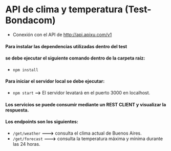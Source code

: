 # API de clima y temperatura (Test-Bondacom)

- Conexión con el API de http://api.apixu.com/v1

#### Para instalar las dependencias utilizadas dentro del test 
#### se debe ejecutar el siguiente comando dentro de la carpeta raíz:

  - `npm install`

#### Para iniciar el servidor local se debe ejecutar:

- `npm start` **-->** El servidor levatará en el puerto 3000 en localhost.

#### Los servicios se puede consumir mediante un REST CLIENT y visualizar la respuesta.

#### Los endpoints son los siguientes:

- `/get/weather`  **--->** consulta el clima actual de Buenos Aires.
- `/get/forecast` **--->** consulta la temperatura máxima y mínima durante las 24 horas.


